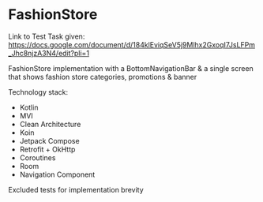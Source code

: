 # FashionStore

Link to Test Task given: https://docs.google.com/document/d/184klEviqSeV5j9Mlhx2GxoqI7JsLFPm_Jhc8njzA3N4/edit?pli=1

FashionStore implementation with a BottomNavigationBar & a single screen that shows fashion store categories, promotions & banner

Technology stack:
- Kotlin
- MVI
- Clean Architecture
- Koin
- Jetpack Compose
- Retrofit + OkHttp
- Coroutines
- Room
- Navigation Component

Excluded tests for implementation brevity

